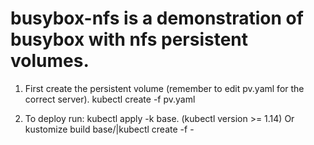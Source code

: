# busybox-nfs is a demonstration of busybox with nfs persistent volumes.

1. First create the persistent volume (remember to edit pv.yaml for the correct server).
    kubectl create -f pv.yaml

1. To deploy run:
    kubectl apply -k base.  (kubectl version >= 1.14)
    Or
    kustomize build base/|kubectl create -f -
